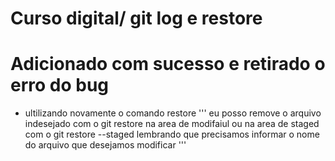 # Curso digital/ git log e restore

# Adicionado com sucesso e retirado o erro do bug 

* ultilizando novamente o comando restore 
''' eu posso remove o arquivo indesejado com o git restore na area de modifaiul ou na area de staged com o git restore --staged lembrando que 
precisamos informar o nome do arquivo que desejamos modificar '''
